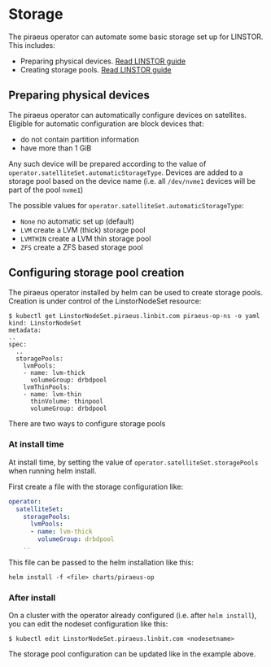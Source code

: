 # Storage

The piraeus operator can automate some basic storage set up for LINSTOR. This includes:

* Preparing physical devices. [Read LINSTOR guide](https://www.linbit.com/drbd-user-guide/linstor-guide-1_0-en/#s-a_storage_pool_per_backend_device)
* Creating storage pools. [Read LINSTOR guide](https://www.linbit.com/drbd-user-guide/linstor-guide-1_0-en/#s-storage_pools)

## Preparing physical devices

The piraeus operator can automatically configure devices on satellites. Eligible for automatic configuration
are block devices that:

* do not contain partition information
* have more than 1 GiB

Any such device will be prepared according to the value of `operator.satelliteSet.automaticStorageType`. Devices are
added to a storage pool based on the device name (i.e. all `/dev/nvme1` devices will be part of the pool
`nvme1`)

The possible values for `operator.satelliteSet.automaticStorageType`:

* `None` no automatic set up (default)
* `LVM` create a LVM (thick) storage pool
* `LVMTHIN` create a LVM thin storage pool
* `ZFS` create a ZFS based storage pool

## Configuring storage pool creation

The piraeus operator installed by helm can be used to create storage pools. Creation is under control of the
LinstorNodeSet resource:

```
$ kubectl get LinstorNodeSet.piraeus.linbit.com piraeus-op-ns -o yaml
kind: LinstorNodeSet
metadata:
..
spec:
  ..
  storagePools:
    lvmPools:
    - name: lvm-thick
      volumeGroup: drbdpool
    lvmThinPools:
    - name: lvm-thin
      thinVolume: thinpool
      volumeGroup: drbdpool

```

There are two ways to configure storage pools

### At install time

At install time, by setting the value of `operator.satelliteSet.storagePools` when running helm install.

First create a file with the storage configuration like:

```yaml
operator:
  satelliteSet:
    storagePools:
      lvmPools:
      - name: lvm-thick
        volumeGroup: drbdpool
    ..
```

This file can be passed to the helm installation like this:

```
helm install -f <file> charts/piraeus-op
```

### After install

On a cluster with the operator already configured (i.e. after `helm install`),
you can edit the nodeset configuration like this:

```
$ kubectl edit LinstorNodeSet.piraeus.linbit.com <nodesetname>
```

The storage pool configuration can be updated like in the example above.
